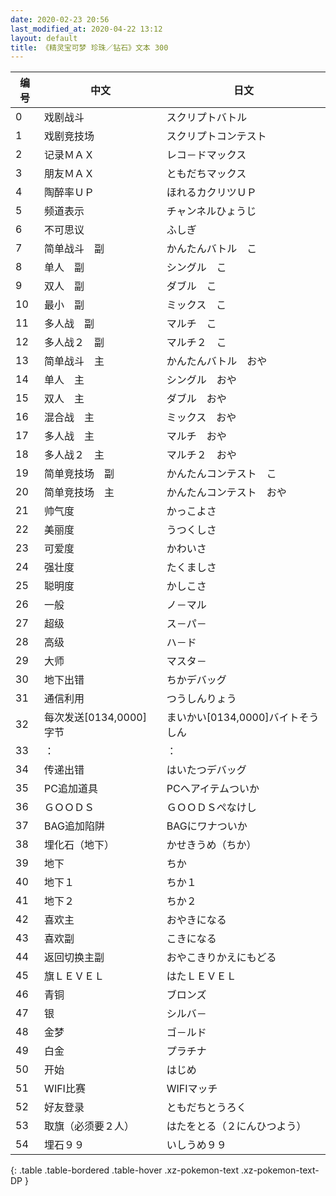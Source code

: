 ```yaml
---
date: 2020-02-23 20:56
last_modified_at: 2020-04-22 13:12
layout: default
title: 《精灵宝可梦 珍珠／钻石》文本 300
---
```

| 编号 | 中文 | 日文 |
| ---- | ---- | ---- |
| 0 | 戏剧战斗 | スクリプトバトル |
| 1 | 戏剧竞技场 | スクリプトコンテスト |
| 2 | 记录ＭＡＸ | レコ－ドマックス |
| 3 | 朋友ＭＡＸ | ともだちマックス |
| 4 | 陶醉率ＵＰ | ほれるカクリツＵＰ |
| 5 | 频道表示 | チャンネルひょうじ |
| 6 | 不可思议 | ふしぎ |
| 7 | 简单战斗　副 | かんたんバトル　こ |
| 8 | 单人　副 | シングル　こ |
| 9 | 双人　副 | ダブル　こ |
| 10 | 最小　副 | ミックス　こ |
| 11 | 多人战　副 | マルチ　こ |
| 12 | 多人战２　副 | マルチ２　こ |
| 13 | 简单战斗　主 | かんたんバトル　おや |
| 14 | 单人　主 | シングル　おや |
| 15 | 双人　主 | ダブル　おや |
| 16 | 混合战　主 | ミックス　おや |
| 17 | 多人战　主 | マルチ　おや |
| 18 | 多人战２　主 | マルチ２　おや |
| 19 | 简单竞技场　副 | かんたんコンテスト　こ |
| 20 | 简单竞技场　主 | かんたんコンテスト　おや |
| 21 | 帅气度 | かっこよさ |
| 22 | 美丽度 | うつくしさ |
| 23 | 可爱度 | かわいさ |
| 24 | 强壮度 | たくましさ |
| 25 | 聪明度 | かしこさ |
| 26 | 一般 | ノ－マル |
| 27 | 超级 | ス－パ－ |
| 28 | 高级 | ハ－ド |
| 29 | 大师 | マスタ－ |
| 30 | 地下出错 | ちかデバッグ |
| 31 | 通信利用 | つうしんりょう |
| 32 | 每次发送[0134,0000]字节 | まいかい[0134,0000]バイトそうしん |
| 33 | ： | ： |
| 34 | 传递出错 | はいたつデバッグ |
| 35 | PC追加道具 | PCへアイテムついか |
| 36 | ＧＯＯＤＳ | ＧＯＯＤＳぺなけし |
| 37 | BAG追加陷阱 | BAGにワナついか |
| 38 | 埋化石（地下） | かせきうめ（ちか） |
| 39 | 地下 | ちか |
| 40 | 地下１ | ちか１ |
| 41 | 地下２ | ちか２ |
| 42 | 喜欢主 | おやきになる |
| 43 | 喜欢副 | こきになる |
| 44 | 返回切换主副 | おやこきりかえにもどる |
| 45 | 旗ＬＥＶＥＬ | はたＬＥＶＥＬ |
| 46 | 青铜 | ブロンズ |
| 47 | 银 | シルバ－ |
| 48 | 金梦 | ゴ－ルド |
| 49 | 白金 | プラチナ |
| 50 | 开始 | はじめ |
| 51 | WIFI比赛 | WIFIマッチ |
| 52 | 好友登录 | ともだちとうろく |
| 53 | 取旗（必须要２人） | はたをとる（２にんひつよう） |
| 54 | 埋石９９ | いしうめ９９ |
{: .table .table-bordered .table-hover .xz-pokemon-text .xz-pokemon-text-DP }